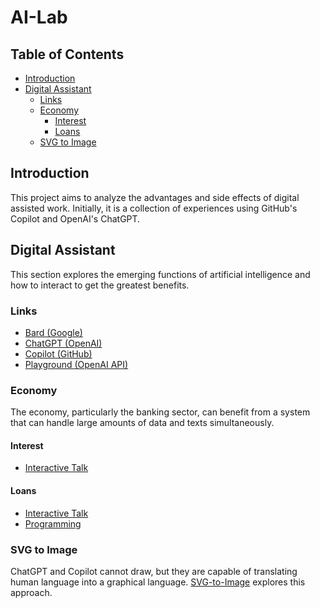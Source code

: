 # AI-Lab

## Table of Contents

- [Introduction](#introduction)
- [Digital Assistant](#digital-assistant)
  - [Links](#links)
  - [Economy](#economy)
    - [Interest](#interest)
    - [Loans](#loans)
  - [SVG to Image](#svg-to-image)

## Introduction

This project aims to analyze the advantages and side effects of digital assisted work. 
Initially, it is a collection of experiences using GitHub's Copilot and OpenAI's ChatGPT.

## Digital Assistant

This section explores the emerging functions of artificial intelligence and how to interact 
to get the greatest benefits.

### Links

- [Bard (Google)](https://bard.google.com/)
- [ChatGPT (OpenAI)](https://chat.openai.com)
- [Copilot (GitHub)](https://copilot.github.com/)
- [Playground (OpenAI API)](https://platform.openai.com/playground)

### Economy

The economy, particularly the banking sector, can benefit from a system that can handle 
large amounts of data and texts simultaneously.

#### Interest

- [Interactive Talk](emerging-functions/economy/interest/interest.md)

#### Loans

- [Interactive Talk](emerging-functions/economy/loan/loan.md)
- [Programming](emerging-functions/economy/loan/loan_amortization.md)

### SVG to Image

ChatGPT and Copilot cannot draw, but they are capable of translating human language into a graphical language. 
[SVG-to-Image](svg-to-image/README.md) explores this approach.
